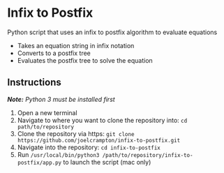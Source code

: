 # Infix to Postfix
Python script that uses an infix to postfix algorithm to evaluate equations
- Takes an equation string in infix notation
- Converts to a postfix tree
- Evaluates the postfix tree to solve the equation

## Instructions
*__Note:__ Python 3 must be installed first*
1. Open a new terminal
2. Navigate to where you want to clone the repository into: ```cd path/to/repository```
3. Clone the repository via https: ```git clone https://github.com/joelcrampton/infix-to-postfix.git```
4. Navigate into the repository: ```cd infix-to-postfix```
5. Run ```/usr/local/bin/python3 /path/to/repository/infix-to-postfix/app.py``` to launch the script (mac only)
